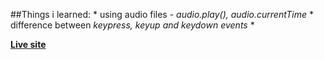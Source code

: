 ##Things i learned:
	* using audio files - _audio.play(), audio.currentTime_
	* difference between _keypress, keyup and keydown events_
	* 

**[Live site](http://zzer0.com/javascript30/Day1-Drum%20kit/index-START.html)**
